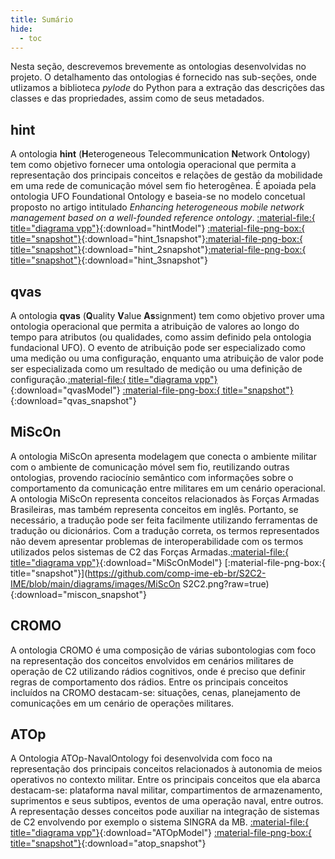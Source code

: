 ```yaml
---
title: Sumário
hide:
  - toc
---
```


Nesta seção, descrevemos brevemente as ontologias desenvolvidas no projeto. O detalhamento das ontologias é fornecido nas sub-seções, onde utlizamos a biblioteca *pylode* do Python para a extração das descrições das classes e das propriedades, assim como de seus metadados.

## hint

A ontologia **hint** (**H**eterogeneous Telecommun**i**cation **N**etwork On**t**ology)  tem como objetivo fornecer uma ontologia operacional que permita a representação dos principais conceitos e relações de gestão da mobilidade em uma rede de comunicação móvel sem fio heterogênea. É apoiada pela ontologia UFO Foundational Ontology e baseia-se no modelo concetual proposto no artigo intitulado *Enhancing heterogeneous mobile network management based on a well-founded reference ontology*. 
[:material-file:{ title="diagrama vpp"}](https://github.com/comp-ime-eb-br/S2C2-IME/blob/main/diagrams/hint.vpp?raw=true){:download="hintModel"} [:material-file-png-box:{ title="snapshot"}](https://github.com/comp-ime-eb-br/S2C2-IME/blob/main/diagrams/images/hint_1.png?raw=true){:download="hint_1snapshot"}[:material-file-png-box:{ title="snapshot"}](https://github.com/comp-ime-eb-br/S2C2-IME/blob/main/diagrams/images/hint_2.png?raw=true){:download="hint_2snapshot"}[:material-file-png-box:{ title="snapshot"}](https://github.com/comp-ime-eb-br/S2C2-IME/blob/main/diagrams/images/hint_3.png?raw=true){:download="hint_3snapshot"}

## qvas

A ontologia **qvas** (**Q**uality **V**alue **As**signment)  tem como objetivo prover uma ontologia operacional que permita a atribuição de valores ao longo do tempo para atributos (ou qualidades, como assim definido pela ontologia fundacional UFO). O evento de atribuição pode ser especializado como uma medição ou uma configuração, enquanto uma atribuição de valor pode ser especializada como um resultado de medição ou uma definição de configuração.[:material-file:{ title="diagrama vpp"}](https://github.com/comp-ime-eb-br/S2C2-IME/blob/main/diagrams/qvas.vpp?raw=true){:download="qvasModel"} [:material-file-png-box:{ title="snapshot"}](https://github.com/comp-ime-eb-br/S2C2-IME/blob/main/diagrams/images/qvas.png?raw=true){:download="qvas_snapshot"}

## MiScOn

A ontologia MiScOn apresenta modelagem que conecta o ambiente militar com o ambiente de comunicação móvel sem fio, reutilizando outras ontologias, provendo raciocínio semântico com informações sobre o comportamento da comunicação entre militares em um cenário operacional. A ontologia MiScOn representa conceitos relacionados às Forças Armadas Brasileiras, mas também representa conceitos em inglês. Portanto, se necessário, a tradução pode ser feita facilmente utilizando ferramentas de tradução ou dicionários. Com a tradução correta, os termos representados não devem apresentar problemas de interoperabilidade com os termos utilizados pelos sistemas de C2 das Forças Armadas.[:material-file:{ title="diagrama vpp"}](https://github.com/comp-ime-eb-br/S2C2-IME/blob/main/diagrams/miscon.vpp?raw=true){:download="MiScOnModel"} [:material-file-png-box:{ title="snapshot"}](https://github.com/comp-ime-eb-br/S2C2-IME/blob/main/diagrams/images/MiScOn S2C2.png?raw=true){:download="miscon_snapshot"}

## CROMO

A ontologia CROMO é uma composição de várias subontologias com foco na representação dos conceitos envolvidos em cenários militares de operação de C2 utilizando rádios cognitivos, onde é preciso que definir regras de comportamento dos rádios. Entre os principais conceitos incluídos na CROMO destacam-se: situações, cenas, planejamento de comunicações em um cenário de operações militares.   

## ATOp

A Ontologia ATOp-NavalOntology foi desenvolvida com foco na representação dos principais conceitos relacionados à autonomia de meios operativos no contexto militar. Entre os principais conceitos que ela abarca destacam-se: plataforma naval militar, compartimentos de armazenamento, suprimentos e seus subtipos, eventos de uma operação naval, entre outros. A representação desses conceitos pode auxiliar na integração de sistemas de C2 envolvendo por exemplo o sistema SINGRA da MB. [:material-file:{ title="diagrama vpp"}](https://github.com/comp-ime-eb-br/S2C2-IME/blob/main/diagrams/ATOp-NavalOntology.vpp?raw=true){:download="ATOpModel"} [:material-file-png-box:{ title="snapshot"}](https://github.com/comp-ime-eb-br/S2C2-IME/blob/main/diagrams/images/ATOp-NavalOntology.png?raw=true){:download="atop_snapshot"}


